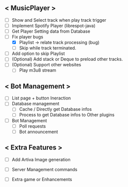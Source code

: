 ## < MusicPlayer >
- [ ] Show and Select track when play track trigger
- [ ] Implement Spotify Player (librespot-java)
- [ ] Get Player Setting data from Database
- [ ] Fix player bugs
  - [x] Playlist -> relate track processing (bug)
  - [ ] Skip while track terminated.
- [ ] Add option to skip Playlist
- [ ] (Optional) Add stack or Deque to preload other tracks.
- [ ] (Optional) Support other websites
    - [ ] Play m3u8 stream

## < Bot Management >
- [ ] List page + button Ineraction
- [ ] Database management
    - [ ] Cache / Directly get Database infos
    - [ ] Process to get Database infos to Other plugins
- [ ] Bot Management
    - [ ]  Poll requests
    - [ ]  Bot announcement

## < Extra Features >
- [ ] Add Artiva Image generation
- [ ] Server Management commands
- [ ] Extra game or Enhancements

